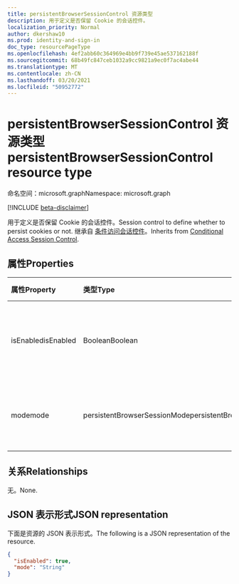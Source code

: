 ```yaml
---
title: persistentBrowserSessionControl 资源类型
description: 用于定义是否保留 Cookie 的会话控件。
localization_priority: Normal
author: dkershaw10
ms.prod: identity-and-sign-in
doc_type: resourcePageType
ms.openlocfilehash: 4ef2abb60c364969e4bb9f739e45ae537162188f
ms.sourcegitcommit: 68b49fc847ceb1032a9cc9821a9ec0f7ac4abe44
ms.translationtype: MT
ms.contentlocale: zh-CN
ms.lasthandoff: 03/20/2021
ms.locfileid: "50952772"
---
```

# <a name="persistentbrowsersessioncontrol-resource-type"></a><span data-ttu-id="5a541-103">persistentBrowserSessionControl 资源类型</span><span class="sxs-lookup"><span data-stu-id="5a541-103">persistentBrowserSessionControl resource type</span></span>

<span data-ttu-id="5a541-104">命名空间：microsoft.graph</span><span class="sxs-lookup"><span data-stu-id="5a541-104">Namespace: microsoft.graph</span></span>

[!INCLUDE [beta-disclaimer](../../includes/beta-disclaimer.md)]

<span data-ttu-id="5a541-105">用于定义是否保留 Cookie 的会话控件。</span><span class="sxs-lookup"><span data-stu-id="5a541-105">Session control to define whether to persist cookies or not.</span></span> <span data-ttu-id="5a541-106">继承自 [条件访问会话控件](conditionalaccesssessioncontrol.md)。</span><span class="sxs-lookup"><span data-stu-id="5a541-106">Inherits from [Conditional Access Session Control](conditionalaccesssessioncontrol.md).</span></span>

## <a name="properties"></a><span data-ttu-id="5a541-107">属性</span><span class="sxs-lookup"><span data-stu-id="5a541-107">Properties</span></span>

| <span data-ttu-id="5a541-108">属性</span><span class="sxs-lookup"><span data-stu-id="5a541-108">Property</span></span>     | <span data-ttu-id="5a541-109">类型</span><span class="sxs-lookup"><span data-stu-id="5a541-109">Type</span></span>        | <span data-ttu-id="5a541-110">说明</span><span class="sxs-lookup"><span data-stu-id="5a541-110">Description</span></span> |
|:-------------|:------------|:------------|
|<span data-ttu-id="5a541-111">isEnabled</span><span class="sxs-lookup"><span data-stu-id="5a541-111">isEnabled</span></span>     |<span data-ttu-id="5a541-112">Boolean</span><span class="sxs-lookup"><span data-stu-id="5a541-112">Boolean</span></span>      | <span data-ttu-id="5a541-113">指定是否启用会话控件。</span><span class="sxs-lookup"><span data-stu-id="5a541-113">Specifies whether the session control is enabled.</span></span> |
|<span data-ttu-id="5a541-114">mode</span><span class="sxs-lookup"><span data-stu-id="5a541-114">mode</span></span>|<span data-ttu-id="5a541-115">persistentBrowserSessionMode</span><span class="sxs-lookup"><span data-stu-id="5a541-115">persistentBrowserSessionMode</span></span>| <span data-ttu-id="5a541-116">可取值为：`always`、`never`。</span><span class="sxs-lookup"><span data-stu-id="5a541-116">Possible values are: `always`, `never`.</span></span>|

## <a name="relationships"></a><span data-ttu-id="5a541-117">关系</span><span class="sxs-lookup"><span data-stu-id="5a541-117">Relationships</span></span>

<span data-ttu-id="5a541-118">无。</span><span class="sxs-lookup"><span data-stu-id="5a541-118">None.</span></span>

## <a name="json-representation"></a><span data-ttu-id="5a541-119">JSON 表示形式</span><span class="sxs-lookup"><span data-stu-id="5a541-119">JSON representation</span></span>

<span data-ttu-id="5a541-120">下面是资源的 JSON 表示形式。</span><span class="sxs-lookup"><span data-stu-id="5a541-120">The following is a JSON representation of the resource.</span></span>

<!-- {
  "blockType": "resource",
  "optionalProperties": [

  ],
  "@odata.type": "microsoft.graph.persistentBrowserSessionControl",
  "baseType": "microsoft.graph.conditionalAccessSessionControl"
}-->

```json
{
  "isEnabled": true,
  "mode": "String"
}
```

<!-- uuid: 16cd6b66-4b1a-43a1-adaf-3a886856ed98
2019-02-04 14:57:30 UTC -->
<!-- {
  "type": "#page.annotation",
  "description": "persistentBrowserSessionControl resource",
  "keywords": "",
  "section": "documentation",
  "tocPath": ""
}-->

